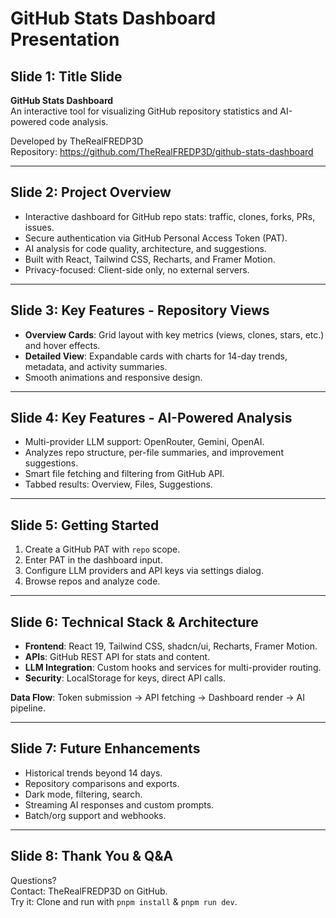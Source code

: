 # GitHub Stats Dashboard Presentation

## Slide 1: Title Slide

**GitHub Stats Dashboard**  
An interactive tool for visualizing GitHub repository statistics and AI-powered code analysis.  

Developed by TheRealFREDP3D  
Repository: <https://github.com/TheRealFREDP3D/github-stats-dashboard>

---

## Slide 2: Project Overview

- Interactive dashboard for GitHub repo stats: traffic, clones, forks, PRs, issues.
- Secure authentication via GitHub Personal Access Token (PAT).
- AI analysis for code quality, architecture, and suggestions.
- Built with React, Tailwind CSS, Recharts, and Framer Motion.
- Privacy-focused: Client-side only, no external servers.

---

## Slide 3: Key Features - Repository Views

- **Overview Cards**: Grid layout with key metrics (views, clones, stars, etc.) and hover effects.
- **Detailed View**: Expandable cards with charts for 14-day trends, metadata, and activity summaries.
- Smooth animations and responsive design.

---

## Slide 4: Key Features - AI-Powered Analysis

- Multi-provider LLM support: OpenRouter, Gemini, OpenAI.
- Analyzes repo structure, per-file summaries, and improvement suggestions.
- Smart file fetching and filtering from GitHub API.
- Tabbed results: Overview, Files, Suggestions.

---

## Slide 5: Getting Started

1. Create a GitHub PAT with `repo` scope.
2. Enter PAT in the dashboard input.
3. Configure LLM providers and API keys via settings dialog.
4. Browse repos and analyze code.

---

## Slide 6: Technical Stack & Architecture

- **Frontend**: React 19, Tailwind CSS, shadcn/ui, Recharts, Framer Motion.
- **APIs**: GitHub REST API for stats and content.
- **LLM Integration**: Custom hooks and services for multi-provider routing.
- **Security**: LocalStorage for keys, direct API calls.

**Data Flow**: Token submission → API fetching → Dashboard render → AI pipeline.

---

## Slide 7: Future Enhancements

- Historical trends beyond 14 days.
- Repository comparisons and exports.
- Dark mode, filtering, search.
- Streaming AI responses and custom prompts.
- Batch/org support and webhooks.

---

## Slide 8: Thank You & Q&A

Questions?  
Contact: TheRealFREDP3D on GitHub.  
Try it: Clone and run with `pnpm install` & `pnpm run dev`.

